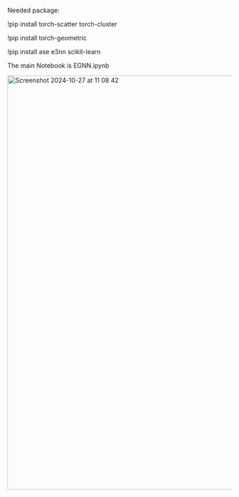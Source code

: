 Needed package:

!pip install torch-scatter torch-cluster

!pip install torch-geometric

!pip install ase e3nn scikit-learn
 
The main Notebook is EGNN.ipynb

<img width="929" alt="Screenshot 2024-10-27 at 11 08 42" src="https://github.com/user-attachments/assets/70753beb-3894-40d3-b713-f3d597a810b7">
